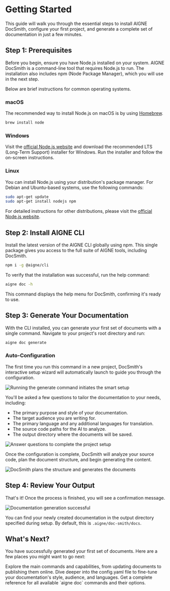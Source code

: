 # Getting Started

This guide will walk you through the essential steps to install AIGNE DocSmith, configure your first project, and generate a complete set of documentation in just a few minutes.

## Step 1: Prerequisites

Before you begin, ensure you have Node.js installed on your system. AIGNE DocSmith is a command-line tool that requires Node.js to run. The installation also includes npm (Node Package Manager), which you will use in the next step.

Below are brief instructions for common operating systems.

### macOS

The recommended way to install Node.js on macOS is by using [Homebrew](https://brew.sh/).

```bash
brew install node
```

### Windows

Visit the [official Node.js website](https://nodejs.org/) and download the recommended LTS (Long-Term Support) installer for Windows. Run the installer and follow the on-screen instructions.

### Linux

You can install Node.js using your distribution's package manager. For Debian and Ubuntu-based systems, use the following commands:

```bash
sudo apt-get update
sudo apt-get install nodejs npm
```

For detailed instructions for other distributions, please visit the [official Node.js website](https://nodejs.org/).

## Step 2: Install AIGNE CLI

Install the latest version of the AIGNE CLI globally using npm. This single package gives you access to the full suite of AIGNE tools, including DocSmith.

```bash
npm i -g @aigne/cli
```

To verify that the installation was successful, run the help command:

```bash
aigne doc -h
```

This command displays the help menu for DocSmith, confirming it's ready to use.

## Step 3: Generate Your Documentation

With the CLI installed, you can generate your first set of documents with a single command. Navigate to your project's root directory and run:

```bash
aigne doc generate
```

### Auto-Configuration

The first time you run this command in a new project, DocSmith's interactive setup wizard will automatically launch to guide you through the configuration.

![Running the generate command initiates the smart setup](https://docsmith.aigne.io/image-bin/uploads/0c45a32667c5250e54194a61d9495965.png)

You'll be asked a few questions to tailor the documentation to your needs, including:

- The primary purpose and style of your documentation.
- The target audience you are writing for.
- The primary language and any additional languages for translation.
- The source code paths for the AI to analyze.
- The output directory where the documents will be saved.

![Answer questions to complete the project setup](https://docsmith.aigne.io/image-bin/uploads/fbedbfa256036ad6375a6c18047a75ad.png)

Once the configuration is complete, DocSmith will analyze your source code, plan the document structure, and begin generating the content.

![DocSmith plans the structure and generates the documents](https://docsmith.aigne.io/image-bin/uploads/d0766c19380a02eb8a6f8ce86a838849.png)

## Step 4: Review Your Output

That's it! Once the process is finished, you will see a confirmation message.

![Documentation generation successful](https://docsmith.aigne.io/image-bin/uploads/0967443611408ad9d0042793d590b8fd.png)

You can find your newly created documentation in the output directory specified during setup. By default, this is `.aigne/doc-smith/docs`.

## What's Next?

You have successfully generated your first set of documents. Here are a few places you might want to go next:

<x-cards>
  <x-card data-title="Core Features" data-icon="lucide:box" data-href="/features">
    Explore the main commands and capabilities, from updating documents to publishing them online.
  </x-card>
  <x-card data-title="Configuration Guide" data-icon="lucide:settings" data-href="/configuration">
    Dive deeper into the config.yaml file to fine-tune your documentation's style, audience, and languages.
  </x-card>
  <x-card data-title="CLI Command Reference" data-icon="lucide:terminal" data-href="/cli-reference">
    Get a complete reference for all available `aigne doc` commands and their options.
  </x-card>
</x-cards>